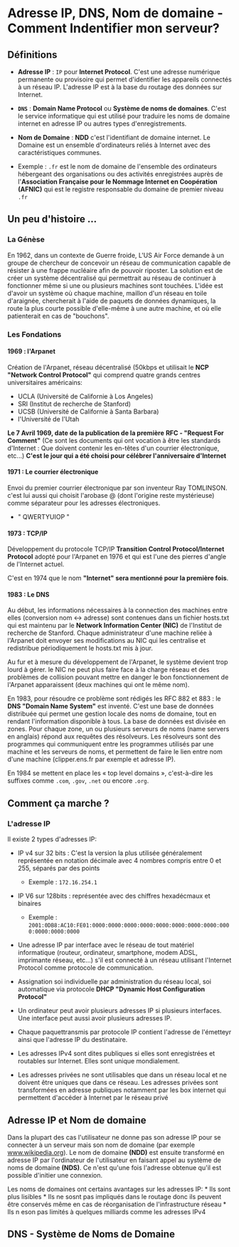 # Adresse IP, DNS, Nom de domaine - Comment Indentifier mon serveur?

## Définitions

* **Adresse IP** : `IP` pour **Internet Protocol**. C'est une adresse numérique permanente ou provisoire qui permet d'identifier les appareils connectés à un réseau IP. L'adresse IP est à la base du routage des données sur Internet.

* **`DNS`** : **Domain Name Protocol** ou **Système de noms de domaines**. C'est le service informatique qui est utilisé pour traduire les noms de domaine internet en adresse IP ou autres types d'enregistrements.

* **Nom de Domaine** : **NDD** c'est l'identifiant de domaine internet. Le Domaine est un ensemble d'ordinateurs reliés à Internet avec des caractéristiques communes.

- Exemple : `.fr` est le nom de domaine de l'ensemble des ordinateurs hébergeant des organisations ou des activités enregistrées auprès de l'**Association Française pour le Nommage Internet en Coopération (AFNIC)** qui est le registre responsable du domaine de premier niveau `.fr`


## Un peu d'histoire ...

### La Génèse
En 1962, dans un contexte de Guerre froide, L'US Air Force demande à un groupe de chercheur de concevoir un réseau de communication capable de résister à une frappe nucléaire afin de pouvoir riposter.
La solution est de créer un système décentralisé qui permettrait au réseau de continuer à fonctionner même si une ou plusieurs machines sont touchées. L'idée est d'avoir un système où chaque machine, maillon d'un réseau en toile d'araignée, chercherait à l'aide de paquets de données dynamiques, la route la plus courte possible d'elle-même à une autre machine, et où elle patienterait en cas de "bouchons".

### Les Fondations

#### 1969 : l'Arpanet

Création de l'Arpanet, réseau décentralisé (50kbps et utilisait le **NCP "Network Control Protocol"** qui comprend quatre grands centres universitaires américains:

* UCLA (Université de Californie à Los Angeles)
* SRI (Institut de recherche de Stanford)
* UCSB (Université de Californie à Santa Barbara)
* l'Université de l'Utah

**Le 7 Avril 1969, date de la publication de la première** **RFC - "Request For Comment"** (Ce sont les documents qui ont vocation à être les standards d'Internet : Que doivent contenir les en-têtes d'un courrier électronique, etc...) 
**C'est le jour qui a été choisi pour célébrer l'anniversaire d'Internet**

#### 1971 : Le courrier électronique

Envoi du premier courrier électronique par son inventeur Ray TOMLINSON. c'est lui aussi qui choisit l'arobase @ (dont l'origine reste mystérieuse) comme séparateur pour les adresses électroniques.

* " QWERTYUIOP "

#### 1973 : TCP/IP

Développement du protocole TCP/IP **Transition Control Protocol/Internet Protocol** adopté pour l'Arpanet en 1976 et qui est l'une des pierres d'angle de l'Internet actuel.

C'est en 1974 que le nom **"Internet" sera mentionné pour la première fois**.

#### 1983 : Le DNS

Au début, les informations nécessaires à la connection des machines entre elles (conversion nom <-> adresse) sont contenues dans un fichier hosts.txt qui est maintenu par le **Network Information Center (NIC)** de l'Institut de recherche de Stanford. Chaque administrateur d'une machine reliée à l'Arpanet doit envoyer ses modifications au NIC qui les centralise et redistribue périodiquement le hosts.txt mis à jour.

Au fur et à mesure du développement de l'Arpanet, le système devient trop lourd à gérer. le NIC ne peut plus faire face à la charge réseau et des problèmes de collision pouvant mettre en danger le bon fonctionnement de l'Arpanet apparaissent (deux machines qui ont le même nom).

En 1983, pour résoudre ce problème sont rédigés les RFC 882 et 883 : le **DNS "Domain Name System"** est inventé. C'est une base de données distribuée qui permet une gestion locale des noms de domaine, tout en rendant l'information disponible à tous. La base de données est divisée en zones. Pour chaque zone, un ou plusieurs serveurs de noms (name servers en anglais) répond aux requêtes des résolveurs. Les résolveurs sont des programmes qui communiquent entre les programmes utilisés par une machine et les serveurs de noms, et permettent de faire le lien entre nom d'une machine (clipper.ens.fr par exemple et adresse IP).

En 1984 se mettent en place les « top level domains », c'est-à-dire les suffixes comme `.com`, `.gov`, `.net` ou encore `.org`. 

## Comment ça marche ?

### L'adresse IP

Il existe 2 types d'adresses IP:
* IP v4 sur 32 bits : C'est la version la plus utilisée généralement représentée en notation décimale avec 4 nombres compris entre 0 et 255, séparés par des points
	- Exemple : `172.16.254.1`

* IP V6 sur 128bits : représentée avec des chiffres hexadécmaux et binaires
	- Exemple : `2001:0DB8:AC10:FE01:0000:0000:0000:0000:0000:0000:0000:0000:0000:0000:0000:0000`


* Une adresse IP par interface avec le réseau de tout matériel informatique (routeur, ordinateur, smartphone, modem ADSL, imprimante réseau, etc...) s'il est connecté à un réseau utilisant l'Internet Protocol comme protocole de communication.

* Assignation soi individuelle par administration du réseau local, soi automatique via protocole **DHCP "Dynamic Host Configuration Protocol"**

* Un ordinateur peut avoir plusieurs adresses IP si plusieurs interfaces. Une interface peut aussi avoir plusieurs adresses IP.

* Chaque paquettransmis par protocole IP contient l'adresse de l'émetteyr ainsi que l'adresse IP du destinataire.

* Les adresses IPv4 sont dites publiques si elles sont enregistrées et routables sur Internet. Elles sont unique mondialement.

* Les adresses privées ne sont utilisables que dans un réseau local et ne doivent être uniques que dans ce réseau. Les adresses privées sont transformées en adresse publiques notamment par les box internet qui permettent d'accéder à Internet par le réseau privé

## Adresse IP et Nom de domaine

Dans la plupart des cas l'utilisateur ne donne pas son adresse IP pour se connecter à un serveur mais son nom de domaine (par exemple www.wikipedia.org). Le nom de domaine **(NDD)** est ensuite transformé en adresse IP par l'ordinateur de l'utilisateur en faisant appel au système de noms de domaine **(NDS)**. Ce n'est qu'une fois l'adresse obtenue qu'il est possible d'initier une connexion. 

Les noms de domaines ont certains avantages sur les adresses IP:
	* Ils sont plus lisibles
	* Ils ne sosnt pas impliqués dans le routage donc ils peuvent être conservés même en cas de réorganisation de l'infrastructure réseau
	* Ils n eson pas limités à quelques milliards comme les adresses IPv4

## DNS - Système de Noms de Domaine




















